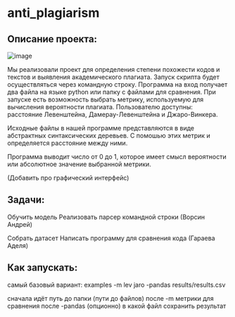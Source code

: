 # anti_plagiarism
## Описание проекта:
![image](https://github.com/adelyagaraeva/anti_plagiarism/assets/146413113/262ae88c-b239-4ffd-b840-02ea78c13411)

Мы реализовали проект для определения степени похожести кодов и текстов и выявления академического плагиата.
Запуск скрипта будет осуществляться через командную строку. Программа на вход получает два файла на языке python или папку с файлами для сравнения. При запуске есть возможность выбрать метрику, используемую для вычисления вероятности плагиата. Пользователю доступны: расстояние Левенштейна, Дамерау-Левенштейна и Джаро-Винкера.

Исходные файлы в нашей программе представляются в виде абстрактных синтаксических деревьев. С помошью этих метрик и определяется расстояние между ними.

Программа выводит число от 0 до 1, которое имеет смысл вероятности или абсолютное значение выбранной метрики.

(Добавить про графический интерфейс)


## Задачи:

Обучить модель 
Реализовать парсер командной строки 
(Ворсин Андрей)

Собрать датасет 
Написать программу для сравнения кода
(Гараева Аделя)


## Как запускать:

самый базовый вариант: examples -m lev jaro -pandas results/results.csv

сначала идёт путь до папки (пути до файлов)
после -m метрики для сравнения
после -pandas (опционно) в какой файл сохранить результат
